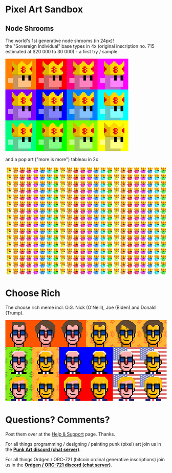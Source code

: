 # Pixel Art Sandbox




## Node Shrooms

The world's 1st generative node shrooms (in 24px)!  
the "Sovereign Individual" base types in 4x  (original inscription no. 715 estimated at $20 000 to 30 000) - a first try / sample. 

![](shrooms/i/shrooms@4x.png)

and a pop art ("more is more") tableau in 2x

![](shrooms/i/popart_shrooms@2x.png)




# Choose Rich 

The choose rich meme incl. O.G. Nick (O'Neill), Joe (Biden) 
and Donald (Trump). 

![](chooserich/i/chooserich@4x.png)







# Questions? Comments?

Post them over at the [Help & Support](https://github.com/geraldb/help) page. Thanks.

For all things programming / designing / painting punk (pixel) art join us in the [**Punk Art discord (chat server)**](https://discord.gg/FE3HeXNKRa). 

For all things Ordgen / ORC-721 (bitcoin ordinal generative inscriptions) join us in the [**Ordgen / ORC-721 discord (chat server)**](https://discord.gg/dDhvHKjm2t).

